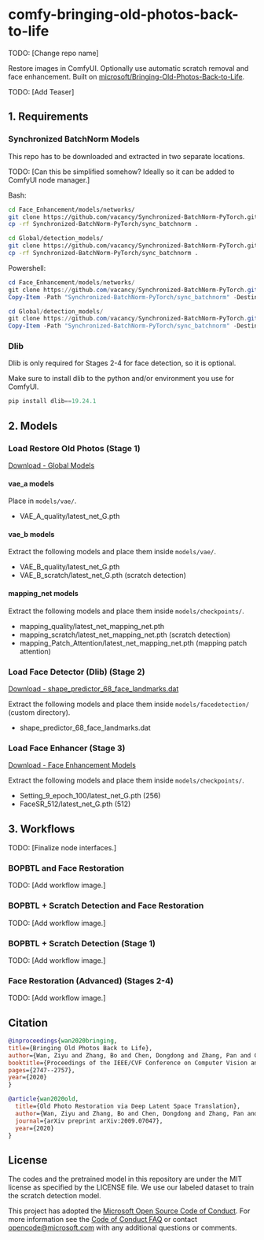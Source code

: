 # comfy-bringing-old-photos-back-to-life

TODO: [Change repo name]

Restore images in ComfyUI. Optionally use automatic scratch removal and face enhancement. Built on [microsoft/Bringing-Old-Photos-Back-to-Life](https://github.com/microsoft/Bringing-Old-Photos-Back-to-Life).

TODO: [Add Teaser]

## 1. Requirements

### Synchronized BatchNorm Models

This repo has to be downloaded and extracted in two separate locations.

TODO: [Can this be simplified somehow? Ideally so it can be added to ComfyUI node manager.]

Bash:

```bash
cd Face_Enhancement/models/networks/
git clone https://github.com/vacancy/Synchronized-BatchNorm-PyTorch.git
cp -rf Synchronized-BatchNorm-PyTorch/sync_batchnorm .
```

```bash
cd Global/detection_models/
git clone https://github.com/vacancy/Synchronized-BatchNorm-PyTorch.git
cp -rf Synchronized-BatchNorm-PyTorch/sync_batchnorm .
```

Powershell:

```powershell
cd Face_Enhancement/models/networks/
git clone https://github.com/vacancy/Synchronized-BatchNorm-PyTorch.git
Copy-Item -Path "Synchronized-BatchNorm-PyTorch/sync_batchnorm" -Destination . -Recurse -Force
```

```powershell
cd Global/detection_models/
git clone https://github.com/vacancy/Synchronized-BatchNorm-PyTorch.git
Copy-Item -Path "Synchronized-BatchNorm-PyTorch/sync_batchnorm" -Destination . -Recurse -Force
```

### Dlib

Dlib is only required for Stages 2-4 for face detection, so it is optional.

Make sure to install dlib to the python and/or environment you use for ComfyUI.

```python
pip install dlib==19.24.1
```

## 2. Models

### Load Restore Old Photos (Stage 1)

[Download - Global Models](https://facevc.blob.core.windows.net/zhanbo/old_photo/pretrain/Global/checkpoints.zip)

#### vae_a models

Place in `models/vae/`.

- VAE_A_quality/latest_net_G.pth

#### vae_b models

Extract the following models and place them inside `models/vae/`.

- VAE_B_quality/latest_net_G.pth
- VAE_B_scratch/latest_net_G.pth (scratch detection)

#### mapping_net models

Extract the following models and place them inside `models/checkpoints/`.

- mapping_quality/latest_net_mapping_net.pth
- mapping_scratch/latest_net_mapping_net.pth (scratch detection)
- mapping_Patch_Attention/latest_net_mapping_net.pth (mapping patch attention)

### Load Face Detector (Dlib) (Stage 2)

[Download - shape_predictor_68_face_landmarks.dat](http://dlib.net/files/shape_predictor_68_face_landmarks.dat.bz2)

Extract the following models and place them inside `models/facedetection/` (custom directory).

- shape_predictor_68_face_landmarks.dat

### Load Face Enhancer (Stage 3)

[Download - Face Enhancement Models](https://facevc.blob.core.windows.net/zhanbo/old_photo/pretrain/Face_Enhancement/checkpoints.zip)

Extract the following models and place them inside `models/checkpoints/`.

- Setting_9_epoch_100/latest_net_G.pth (256)
- FaceSR_512/latest_net_G.pth (512)

## 3. Workflows

TODO: [Finalize node interfaces.]

### BOPBTL and Face Restoration

TODO: [Add workflow image.]

### BOPBTL + Scratch Detection and Face Restoration

TODO: [Add workflow image.]

### BOPBTL + Scratch Detection (Stage 1)

TODO: [Add workflow image.]

### Face Restoration (Advanced) (Stages 2-4)

TODO: [Add workflow image.]

## Citation

```bibtex
@inproceedings{wan2020bringing,
title={Bringing Old Photos Back to Life},
author={Wan, Ziyu and Zhang, Bo and Chen, Dongdong and Zhang, Pan and Chen, Dong and Liao, Jing and Wen, Fang},
booktitle={Proceedings of the IEEE/CVF Conference on Computer Vision and Pattern Recognition},
pages={2747--2757},
year={2020}
}
```

```bibtex
@article{wan2020old,
  title={Old Photo Restoration via Deep Latent Space Translation},
  author={Wan, Ziyu and Zhang, Bo and Chen, Dongdong and Zhang, Pan and Chen, Dong and Liao, Jing and Wen, Fang},
  journal={arXiv preprint arXiv:2009.07047},
  year={2020}
}
```

## License

The codes and the pretrained model in this repository are under the MIT license as specified by the LICENSE file. We use our labeled dataset to train the scratch detection model.

This project has adopted the [Microsoft Open Source Code of Conduct](https://opensource.microsoft.com/codeofconduct/). For more information see the [Code of Conduct FAQ](https://opensource.microsoft.com/codeofconduct/faq/) or contact [opencode@microsoft.com](mailto:opencode@microsoft.com) with any additional questions or comments.
